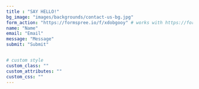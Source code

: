 ```yaml
---
title : "SAY HELLO!"
bg_image: "images/backgrounds/contact-us-bg.jpg"
form_action: "https://formspree.io/f/xdobgooy" # works with https://formspree
name: "Name"
email: "Email"
message: "Message"
submit: "Submit"


# custom style
custom_class: "" 
custom_attributes: "" 
custom_css: ""
---
```

